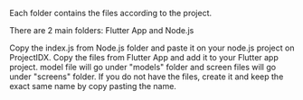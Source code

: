Each folder contains the files according to the project.

There are 2 main folders: Flutter App and Node.js

Copy the index.js from Node.js folder and paste it on your node.js project on ProjectIDX.
Copy the files from Flutter App and add it to your Flutter app project. model file will go under "models" folder and screen files will go under "screens" folder. 
If you do not have the files, create it and keep the exact same name by copy pasting the name.
